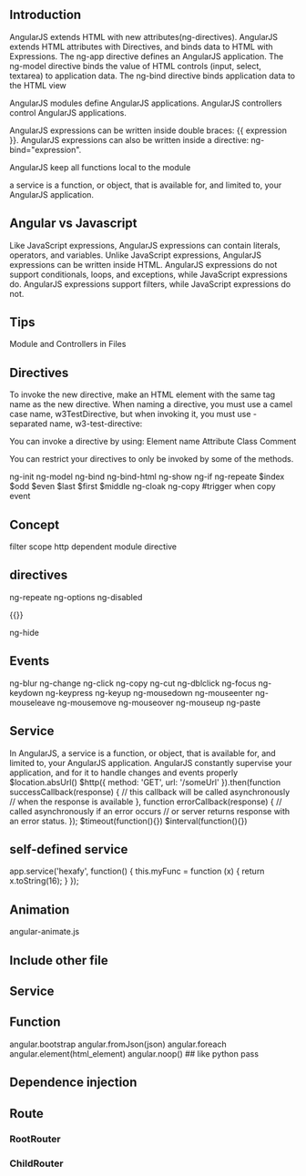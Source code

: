 ## Introduction
AngularJS extends HTML with new attributes(ng-directives).
AngularJS extends HTML attributes with Directives, and binds data to HTML with Expressions.
The ng-app directive defines an AngularJS application.
The ng-model directive binds the value of HTML controls (input, select, textarea) to application data.
The ng-bind directive binds application data to the HTML view

AngularJS modules define AngularJS applications.
AngularJS controllers control AngularJS applications.

AngularJS expressions can be written inside double braces: {{ expression }}.
AngularJS expressions can also be written inside a directive: ng-bind="expression".

AngularJS keep all functions local to the module 

a service is a function, or object, that is available for, and limited to, your AngularJS application.


## Angular vs Javascript
Like JavaScript expressions, AngularJS expressions can contain literals, operators, and variables.
Unlike JavaScript expressions, AngularJS expressions can be written inside HTML.
AngularJS expressions do not support conditionals, loops, and exceptions, while JavaScript expressions do.
AngularJS expressions support filters, while JavaScript expressions do not.


## Tips
Module and Controllers in Files


## Directives
To invoke the new directive, make an HTML element with the same tag name as the new directive.
When naming a directive, you must use a camel case name, w3TestDirective, but when invoking it, you must use - separated name, w3-test-directive:

You can invoke a directive by using:
    Element name
    Attribute
    Class
    Comment

You can restrict your directives to only be invoked by some of the methods.


ng-init
ng-model
ng-bind
ng-bind-html
ng-show
ng-if
ng-repeate
    $index
    $odd
    $even
    $last
    $first
    $middle
ng-cloak
ng-copy #trigger when copy event


## Concept
filter
scope
http
dependent module
directive

## directives
ng-repeate
ng-options
ng-disabled
<p ng-show="hour > 12">{{}}</p>
ng-hide

## Events

ng-blur
ng-change
ng-click
ng-copy
ng-cut
ng-dblclick
ng-focus
ng-keydown
ng-keypress
ng-keyup
ng-mousedown
ng-mouseenter
ng-mouseleave
ng-mousemove
ng-mouseover
ng-mouseup
ng-paste


## Service
In AngularJS, a service is a function, or object, that is available for, and limited to, your AngularJS application.
AngularJS constantly supervise your application, and for it to handle changes and events properly
$location.absUrl()
$http({
  method: 'GET',
  url: '/someUrl'
}).then(function successCallback(response) {
    // this callback will be called asynchronously
    // when the response is available
  }, function errorCallback(response) {
    // called asynchronously if an error occurs
    // or server returns response with an error status.
  });
$timeout(function(){})
$interval(function(){})

## self-defined service
app.service('hexafy', function() {
    this.myFunc = function (x) {
        return x.toString(16);
    }
});


## Animation
angular-animate.js

## Include other file

## Service

## Function
angular.bootstrap
angular.fromJson(json)
angular.foreach
angular.element(html_element)
angular.noop() ## like python pass

## Dependence injection
## Route
### RootRouter
### ChildRouter



